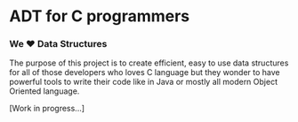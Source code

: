 # ADT for C programmers #

### We ❤️ Data Structures ###

The purpose of this project is to create efficient, easy to use data structures for all of those developers who loves C language but they wonder to have powerful tools to write their code like in Java or mostly all modern Object Oriented language.

[Work in progress...]

